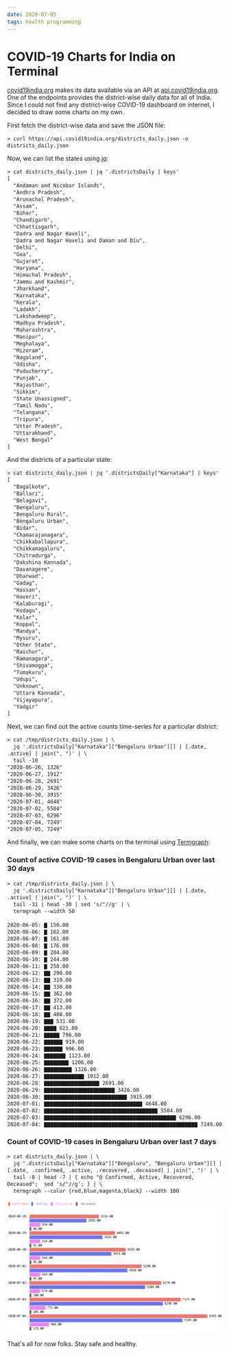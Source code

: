 ```yaml
---
date: 2020-07-05
tags: health programming
---
```


# COVID-19 Charts for India on Terminal

[covid19india.org](https://www.covid19india.org) makes its data available via an API at [api.covid19india.org](https://api.covid19india.org/). One of the endpoints provides the district-wise daily data for all of India. Since I could not find any district-wise COVID-19 dashboard on internet, I decided to draw some charts on my own.

First fetch the district-wise data and save the JSON file:

```
> curl https://api.covid19india.org/districts_daily.json -o districts_daily.json
```

Now, we can list the states using [jq](https://stedolan.github.io/jq/):

```
> cat districts_daily.json | jq '.districtsDaily | keys'
[
  "Andaman and Nicobar Islands",
  "Andhra Pradesh",
  "Arunachal Pradesh",
  "Assam",
  "Bihar",
  "Chandigarh",
  "Chhattisgarh",
  "Dadra and Nagar Haveli",
  "Dadra and Nagar Haveli and Daman and Diu",
  "Delhi",
  "Goa",
  "Gujarat",
  "Haryana",
  "Himachal Pradesh",
  "Jammu and Kashmir",
  "Jharkhand",
  "Karnataka",
  "Kerala",
  "Ladakh",
  "Lakshadweep",
  "Madhya Pradesh",
  "Maharashtra",
  "Manipur",
  "Meghalaya",
  "Mizoram",
  "Nagaland",
  "Odisha",
  "Puducherry",
  "Punjab",
  "Rajasthan",
  "Sikkim",
  "State Unassigned",
  "Tamil Nadu",
  "Telangana",
  "Tripura",
  "Uttar Pradesh",
  "Uttarakhand",
  "West Bengal"
]
```

And the districts of a particular state:

```
> cat districts_daily.json | jq '.districtsDaily["Karnataka"] | keys'
[
  "Bagalkote",
  "Ballari",
  "Belagavi",
  "Bengaluru",
  "Bengaluru Rural",
  "Bengaluru Urban",
  "Bidar",
  "Chamarajanagara",
  "Chikkaballapura",
  "Chikkamagaluru",
  "Chitradurga",
  "Dakshina Kannada",
  "Davanagere",
  "Dharwad",
  "Gadag",
  "Hassan",
  "Haveri",
  "Kalaburagi",
  "Kodagu",
  "Kolar",
  "Koppal",
  "Mandya",
  "Mysuru",
  "Other State",
  "Raichur",
  "Ramanagara",
  "Shivamogga",
  "Tumakuru",
  "Udupi",
  "Unknown",
  "Uttara Kannada",
  "Vijayapura",
  "Yadgir"
]
```

Next, we can find out the active counts time-series for a particular district:

```
> cat /tmp/districts_daily.json | \
  jq '.districtsDaily["Karnataka"]["Bengaluru Urban"][] | [.date, .active] | join(", ")' | \
  tail -10
"2020-06-26, 1326"
"2020-06-27, 1912"
"2020-06-28, 2691"
"2020-06-29, 3426"
"2020-06-30, 3915"
"2020-07-01, 4648"
"2020-07-02, 5504"
"2020-07-03, 6296"
"2020-07-04, 7249"
"2020-07-05, 7249"
```

And finally, we can make some charts on the terminal using [Termgraph](https://github.com/mkaz/termgraph/):

### Count of active COVID-19 cases in Bengaluru Urban over last 30 days

```
> cat /tmp/districts_daily.json | \
  jq '.districtsDaily["Karnataka"]["Bengaluru Urban"][] | [.date, .active] | join(", ")' | \
  tail -31 | head -30 | sed 's/"//g' | \
  termgraph --width 50

2020-06-05: ▇ 150.00
2020-06-06: ▇ 162.00
2020-06-07: ▇ 161.00
2020-06-08: ▇ 176.00
2020-06-09: ▇ 204.00
2020-06-10: ▇ 244.00
2020-06-11: ▇ 258.00
2020-06-12: ▇▇ 290.00
2020-06-13: ▇▇ 319.00
2020-06-14: ▇▇ 330.00
2020-06-15: ▇▇ 362.00
2020-06-16: ▇▇ 372.00
2020-06-17: ▇▇ 413.00
2020-06-18: ▇▇ 408.00
2020-06-19: ▇▇▇ 531.00
2020-06-20: ▇▇▇▇ 621.00
2020-06-21: ▇▇▇▇▇ 796.00
2020-06-22: ▇▇▇▇▇▇ 919.00
2020-06-23: ▇▇▇▇▇▇ 996.00
2020-06-24: ▇▇▇▇▇▇▇ 1123.00
2020-06-25: ▇▇▇▇▇▇▇▇ 1206.00
2020-06-26: ▇▇▇▇▇▇▇▇▇ 1326.00
2020-06-27: ▇▇▇▇▇▇▇▇▇▇▇▇▇ 1912.00
2020-06-28: ▇▇▇▇▇▇▇▇▇▇▇▇▇▇▇▇▇▇ 2691.00
2020-06-29: ▇▇▇▇▇▇▇▇▇▇▇▇▇▇▇▇▇▇▇▇▇▇▇ 3426.00
2020-06-30: ▇▇▇▇▇▇▇▇▇▇▇▇▇▇▇▇▇▇▇▇▇▇▇▇▇▇▇ 3915.00
2020-07-01: ▇▇▇▇▇▇▇▇▇▇▇▇▇▇▇▇▇▇▇▇▇▇▇▇▇▇▇▇▇▇▇▇ 4648.00
2020-07-02: ▇▇▇▇▇▇▇▇▇▇▇▇▇▇▇▇▇▇▇▇▇▇▇▇▇▇▇▇▇▇▇▇▇▇▇▇▇ 5504.00
2020-07-03: ▇▇▇▇▇▇▇▇▇▇▇▇▇▇▇▇▇▇▇▇▇▇▇▇▇▇▇▇▇▇▇▇▇▇▇▇▇▇▇▇▇▇▇ 6296.00
2020-07-04: ▇▇▇▇▇▇▇▇▇▇▇▇▇▇▇▇▇▇▇▇▇▇▇▇▇▇▇▇▇▇▇▇▇▇▇▇▇▇▇▇▇▇▇▇▇▇▇▇▇▇ 7249.00
```

### Count of COVID-19 cases in Bengaluru Urban over last 7 days

```
> cat districts_daily.json | \
  jq '.districtsDaily["Karnataka"]["Bengaluru", "Bengaluru Urban"][] | [.date, .confirmed, .active, .recovered, .deceased] | join(", ")' | \
  tail -8 | head -7 | { echo "@ Confirmed, Active, Recovered, Deceased";  sed 's/"//g'; } | \
  termgraph --color {red,blue,magenta,black} --width 100
```

![](/files/covid-india-charts/cases.png)

That's all for now folks. Stay safe and healthy.

